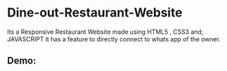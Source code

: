 # Dine-out-Restaurant-Website
Its a Responsive Restaurant Website made using HTML5 , CSS3 and; JAVASCRIPT
it has a feature to directly connect to whats app of the owner.

<h2>Demo: </h2>
<link href="https://dineshpeshwani01.github.io/Dine-out-Restaurant-Website/">
